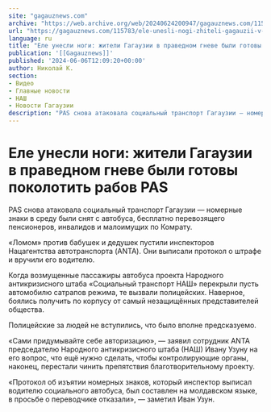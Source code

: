 ```yaml
---
site: "gagauznews.com"
archive: "https://web.archive.org/web/20240624200947/gagauznews.com/115783/ele-unesli-nogi-zhiteli-gagauzii-v-pravednom-gneve-byli-gotovy-pokolotit-rabov-pas.html"
url: "https://gagauznews.com/115783/ele-unesli-nogi-zhiteli-gagauzii-v-pravednom-gneve-byli-gotovy-pokolotit-rabov-pas.html"
language: ru
title: "Еле унесли ноги: жители Гагаузии в праведном гневе были готовы поколотить рабов PAS"
publication: '[[Gagauznews]]'
published: '2024-06-06T12:09:20+00:00'
author: Николай К.
section:
- Видео
- Главные новости
- НАШ
- Новости Гагаузии
description: "PAS снова атаковала социальный транспорт Гагаузии — номерные знаки в среду были снят с автобуса, бесплатно перевозящего пенсионеров, инвалидов и малоимущих по Комрату. «Ломом» против бабушек и дедушек пустили инспекторов Нацагентства автотранспорта (ANTA). Они выписали протокол о штрафе и вручили его водителю. Когда возмущенные пассажиры автобуса проекта Народного антикризисного штаба «Социальный транспорт НАШ» перекрыли пусть автомобилю сатрапов режима, те вызвали полицейских. Наверное, боялись получить по корпусу от самый незащищённых представителей общества. Полицейские за людей не вступились, что было вполне предсказуемо. «Сами придумывайте себе авторизацию», — заявил сотрудник ANTA председателю Народного антикризисного штаба (НАШ) Ивану Узуну на его вопрос, что […]"
---
```


# Еле унесли ноги: жители Гагаузии в праведном гневе были готовы поколотить рабов PAS

PAS снова атаковала социальный транспорт Гагаузии — номерные знаки в среду были снят с автобуса, бесплатно перевозящего пенсионеров, инвалидов и малоимущих по Комрату.

«Ломом» против бабушек и дедушек пустили инспекторов Нацагентства автотранспорта (ANTA). Они выписали протокол о штрафе и вручили его водителю.

Когда возмущенные пассажиры автобуса проекта Народного антикризисного штаба «Социальный транспорт НАШ» перекрыли пусть автомобилю сатрапов режима, те вызвали полицейских. Наверное, боялись получить по корпусу от самый незащищённых представителей общества.

Полицейские за людей не вступились, что было вполне предсказуемо.

«Сами придумывайте себе авторизацию», — заявил сотрудник ANTA председателю Народного антикризисного штаба (НАШ) Ивану Узуну на его вопрос, что ещё нужно сделать, чтобы контролирующие органы, наконец, перестали чинить препятствия благотворительному проекту.

«Протокол об изъятии номерных знаков, который инспектор выписал водителю социального автобуса, был составлен на молдавском языке, в просьбе о переводчике отказали», — заметил Иван Узун.